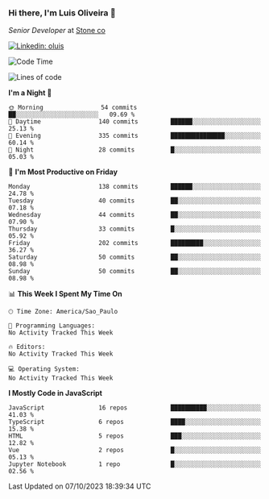 ### Hi there, I'm Luis Oliveira 👋
*Senior Developer* at [Stone co](https://www.stone.com.br)  

[![Linkedin: oluis](https://img.shields.io/badge/-ooluis-blue?style=flat-square&logo=Linkedin&logoColor=white&link=https://www.linkedin.com/in/ooluis)](https://www.linkedin.com/in/ooluis/)

<!--START_SECTION:waka-->
![Code Time](http://img.shields.io/badge/Code%20Time-3%2C454%20hrs%2021%20mins-blue)

![Lines of code](https://img.shields.io/badge/From%20Hello%20World%20I%27ve%20Written-332.8%20thousand%20lines%20of%20code-blue)

**I'm a Night 🦉** 

```text
🌞 Morning                54 commits          ██░░░░░░░░░░░░░░░░░░░░░░░   09.69 % 
🌆 Daytime                140 commits         ██████░░░░░░░░░░░░░░░░░░░   25.13 % 
🌃 Evening                335 commits         ███████████████░░░░░░░░░░   60.14 % 
🌙 Night                  28 commits          █░░░░░░░░░░░░░░░░░░░░░░░░   05.03 % 
```
📅 **I'm Most Productive on Friday** 

```text
Monday                   138 commits         ██████░░░░░░░░░░░░░░░░░░░   24.78 % 
Tuesday                  40 commits          ██░░░░░░░░░░░░░░░░░░░░░░░   07.18 % 
Wednesday                44 commits          ██░░░░░░░░░░░░░░░░░░░░░░░   07.90 % 
Thursday                 33 commits          █░░░░░░░░░░░░░░░░░░░░░░░░   05.92 % 
Friday                   202 commits         █████████░░░░░░░░░░░░░░░░   36.27 % 
Saturday                 50 commits          ██░░░░░░░░░░░░░░░░░░░░░░░   08.98 % 
Sunday                   50 commits          ██░░░░░░░░░░░░░░░░░░░░░░░   08.98 % 
```


📊 **This Week I Spent My Time On** 

```text
🕑︎ Time Zone: America/Sao_Paulo

💬 Programming Languages: 
No Activity Tracked This Week

🔥 Editors: 
No Activity Tracked This Week

💻 Operating System: 
No Activity Tracked This Week
```

**I Mostly Code in JavaScript** 

```text
JavaScript               16 repos            ██████████░░░░░░░░░░░░░░░   41.03 % 
TypeScript               6 repos             ████░░░░░░░░░░░░░░░░░░░░░   15.38 % 
HTML                     5 repos             ███░░░░░░░░░░░░░░░░░░░░░░   12.82 % 
Vue                      2 repos             █░░░░░░░░░░░░░░░░░░░░░░░░   05.13 % 
Jupyter Notebook         1 repo              █░░░░░░░░░░░░░░░░░░░░░░░░   02.56 % 
```




 Last Updated on 07/10/2023 18:39:34 UTC
<!--END_SECTION:waka-->
